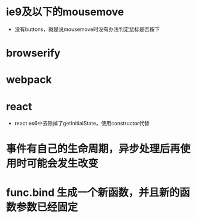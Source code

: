 
# ie9及以下的mousemove
* 没有buttons，就是说mousemove时没有办法判定鼠标是否按下

# browserify


# webpack


# react
* react es6中去除掉了getInitialState，使用constructor代替

# 事件有自己的生命周期，异步处理后再使用时可能会发生改变

# func.bind 生成一个新函数，并且新的函数参数已经固定
```

```